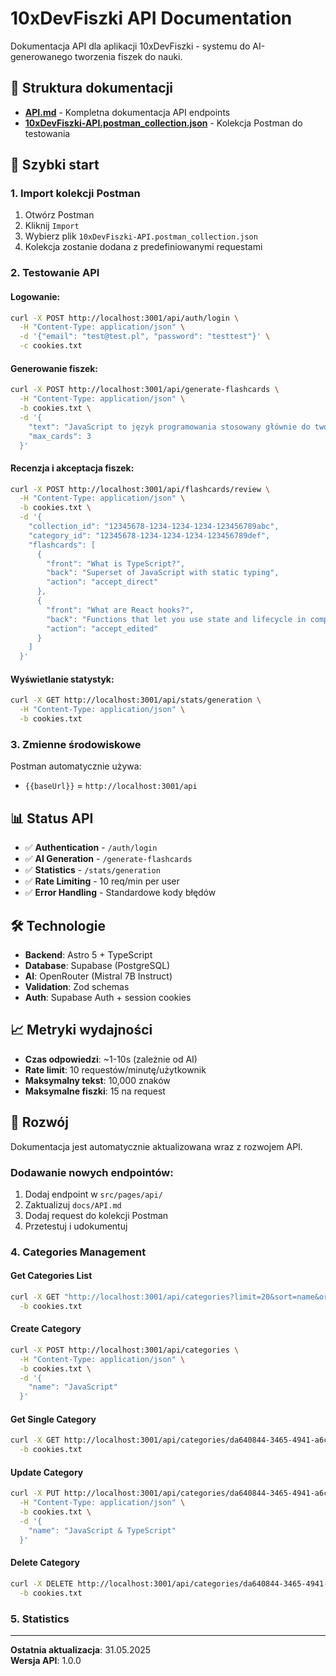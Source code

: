 # 10xDevFiszki API Documentation

Dokumentacja API dla aplikacji 10xDevFiszki - systemu do AI-generowanego tworzenia fiszek do nauki.

## 📁 Struktura dokumentacji

- **[API.md](./API.md)** - Kompletna dokumentacja API endpoints
- **[10xDevFiszki-API.postman_collection.json](./10xDevFiszki-API.postman_collection.json)** - Kolekcja Postman do testowania

## 🚀 Szybki start

### 1. Import kolekcji Postman

1. Otwórz Postman
2. Kliknij `Import`
3. Wybierz plik `10xDevFiszki-API.postman_collection.json`
4. Kolekcja zostanie dodana z predefiniowanymi requestami

### 2. Testowanie API

#### Logowanie:
```bash
curl -X POST http://localhost:3001/api/auth/login \
  -H "Content-Type: application/json" \
  -d '{"email": "test@test.pl", "password": "testtest"}' \
  -c cookies.txt
```

#### Generowanie fiszek:
```bash
curl -X POST http://localhost:3001/api/generate-flashcards \
  -H "Content-Type: application/json" \
  -b cookies.txt \
  -d '{
    "text": "JavaScript to język programowania stosowany głównie do tworzenia interaktywnych stron internetowych. Jest to język interpretowany, co oznacza, że kod jest wykonywany bezpośrednio przez przeglądarkę internetową bez konieczności wcześniejszej kompilacji. JavaScript umożliwia manipulację elementów DOM (Document Object Model), obsługę wydarzeń użytkownika oraz komunikację z serwerami poprzez AJAX. Język ten obsługuje programowanie obiektowe oraz funkcyjne. Zmienne w JavaScript mogą być deklarowane za pomocą słów kluczowych var, let i const.",
    "max_cards": 3
  }'
```

#### Recenzja i akceptacja fiszek:
```bash
curl -X POST http://localhost:3001/api/flashcards/review \
  -H "Content-Type: application/json" \
  -b cookies.txt \
  -d '{
    "collection_id": "12345678-1234-1234-1234-123456789abc",
    "category_id": "12345678-1234-1234-1234-123456789def",
    "flashcards": [
      {
        "front": "What is TypeScript?",
        "back": "Superset of JavaScript with static typing",
        "action": "accept_direct"
      },
      {
        "front": "What are React hooks?",
        "back": "Functions that let you use state and lifecycle in components",
        "action": "accept_edited"
      }
    ]
  }'
```

#### Wyświetlanie statystyk:
```bash
curl -X GET http://localhost:3001/api/stats/generation \
  -H "Content-Type: application/json" \
  -b cookies.txt
```

### 3. Zmienne środowiskowe

Postman automatycznie używa:
- `{{baseUrl}}` = `http://localhost:3001/api`

## 📊 Status API

- ✅ **Authentication** - `/auth/login`
- ✅ **AI Generation** - `/generate-flashcards`
- ✅ **Statistics** - `/stats/generation`
- ✅ **Rate Limiting** - 10 req/min per user
- ✅ **Error Handling** - Standardowe kody błędów

## 🛠️ Technologie

- **Backend**: Astro 5 + TypeScript
- **Database**: Supabase (PostgreSQL)
- **AI**: OpenRouter (Mistral 7B Instruct)
- **Validation**: Zod schemas
- **Auth**: Supabase Auth + session cookies

## 📈 Metryki wydajności

- **Czas odpowiedzi**: ~1-10s (zależnie od AI)
- **Rate limit**: 10 requestów/minutę/użytkownik
- **Maksymalny tekst**: 10,000 znaków
- **Maksymalne fiszki**: 15 na request

## 🔧 Rozwój

Dokumentacja jest automatycznie aktualizowana wraz z rozwojem API. 

### Dodawanie nowych endpointów:

1. Dodaj endpoint w `src/pages/api/`
2. Zaktualizuj `docs/API.md`
3. Dodaj request do kolekcji Postman
4. Przetestuj i udokumentuj

### 4. Categories Management

#### Get Categories List
```bash
curl -X GET "http://localhost:3001/api/categories?limit=20&sort=name&order=asc" \
  -b cookies.txt
```

#### Create Category
```bash
curl -X POST http://localhost:3001/api/categories \
  -H "Content-Type: application/json" \
  -b cookies.txt \
  -d '{
    "name": "JavaScript"
  }'
```

#### Get Single Category
```bash
curl -X GET http://localhost:3001/api/categories/da640844-3465-4941-a6c9-f6acca3e7857 \
  -b cookies.txt
```

#### Update Category
```bash
curl -X PUT http://localhost:3001/api/categories/da640844-3465-4941-a6c9-f6acca3e7857 \
  -H "Content-Type: application/json" \
  -b cookies.txt \
  -d '{
    "name": "JavaScript & TypeScript"
  }'
```

#### Delete Category
```bash
curl -X DELETE http://localhost:3001/api/categories/da640844-3465-4941-a6c9-f6acca3e7857 \
  -b cookies.txt
```

### 5. Statistics

---

**Ostatnia aktualizacja**: 31.05.2025  
**Wersja API**: 1.0.0 